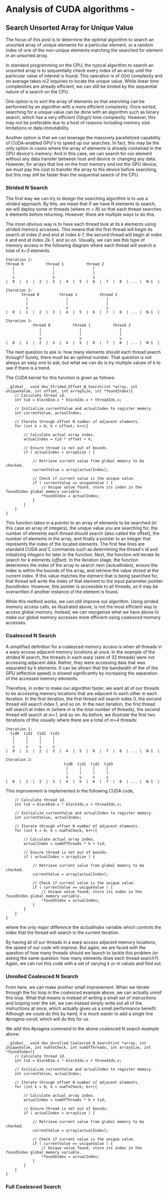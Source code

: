 # Analysis of CUDA algorithms - 
## Search Unsorted Array for Unique Value

The focus of this post is to determine the optimal algorithm to search an unsorted array of unique elements for a particular element, or a random index of one of the non-unique elements matching the searched for element in an unsorted array. 

In standard programming on the CPU, the typical algorithm to search an unsorted array is to sequentially check every index of an array until the particular value of interest is found. This operation is of _O(n)_ complexity and on average takes _n/2_ inquiries to locate the unique value. While linear time complexities are already efficient, we can still be limited by the sequential nature of a search on the CPU. 

One option is to sort the array of elements so that searching can be performed by an algorithm with a more efficient complexity. Once sorted, searching for a unique value can be done with an algorithm such as binary search, which has a very efficient _O(logn)_ time complexity. However, this may not be preferable due to a host of reasons including memory size limitations or data immutability.

Another option is that we can leverage the massively parallelized capability of CUDA-enabled GPU's to speed up our searches. In fact, this may be the only option in cases where the array of elements is already contained in the GPU device's memory. And in this case, we can search for our element without any data transfer between host and device or changing any data. However, for arrays that live on the host memory and not the GPU device, we must pay the cost to transfer the array to the device before searching, but this may still be faster than the sequential search of the CPU.

### Strided N Search

The first way we can try to design the searching algorithm is to use a _strided_ approach. By this, we mean that if we have _N_ elements to search, we will deploy some _m_ threads (where _m_ < _N_) so that each thread searches _k_ elements before returning. However, there are multiple ways to do this. 

The most obvious way is to have each thread look at its _k_ elements using strided memory accesses. This means that the first thread will begin its search at index _0_ and end at index _k-1_, the second thread will begin at index _k_ and end at index _2k-1_, and so on. Visually, we can see this type of memory access in the following diagram where each thread will search a total of _k=3_ elements.

```
Iteration 1:
thread 0          thread 1          thread 2
   |                 |                 |
   |                 |                 |
   v                 v                 v
|  0  |  1  |  2  |  3  |  4  |  5  |  6  |  7  |  8  | ... |  N-1  |
```

```
Iteration 2:
       thread 0         thread 1          thread 2
         |                 |                 |
         |                 |                 |
         v                 v                 v
|  0  |  1  |  2  |  3  |  4  |  5  |  6  |  7  |  8  | ... |  N-1  |
```

```
Iteration 3:
            thread 0          thread 1          thread 2
               |                 |                 |
               |                 |                 |
               v                 v                 v
|  0  |  1  |  2  |  3  |  4  |  5  |  6  |  7  |  8  | ... |  N-1  |
```

The next question to ask is: how many elements should each thread search through? Surely, there must be an optimal number. That question is not always an easy one to ask, but what we can do is try multiple values of _k_ to see if there is a trend.

The CUDA kernel for this function is given as follows:

```
__global__ void dev_Strided_Offset_N_Search(int *array, int uniqueValue, int offset, int arraySize, int *foundIndex){
    // Calculate thread id.
    int tid = blockDim.x * blockIdx.x + threadIdx.x;

    // Initialize currentValue and actualIndex to register memory.
    int currentValue, actualIndex;

    // Iterate through offset N number of adjacent elements.
    for (int k = 0; k < offset; k++){

        // Calculate actual array index.
        actualIndex = tid * offset + k;

        // Ensure thread is not out of bounds.
        if ( actualIndex < arraySize ) {

            // Retrieve current value from global memory to be checked.
            currentValue = array[actualIndex];

            // Check if current value is the unique value.
            if ( currentValue == uniqueValue ) {
                // Unique value found, store its index in the foundIndex global memory variable.
                *foundIndex = actualIndex;
            }
        }
    }
}
```

This function takes in a pointer to an array of elements to be searched (in this case an array of integers), the unique value you are searching for, the number of elements each thread should search (also called the offset), the number of elements in the array, and finally a pointer to an integer that represents the index of the located elements. The first few lines are standard CUDA and C commands such as determining the thread's id and initializing integers for later in the function. Next, the function will iterate its search for _k_ elements (_offset_). In the iteration stage, the function determines the index of the array to search next (_actualIndex_), ensure the index is within the bounds of the array, and retrieve the value stored at the current index. If this value matches the element that is being searched for, that thread will write the index of that element to the input parameter pointer _foundIndex_. However, this pointer is accessible to all threads, so it may be overwritten if another instance of the element is found.

While this method works, we can still improve our algorithm. Using strided memory access calls, as illustrated above, is not the most efficient way to access global memory. Instead, we can reorganize what we have above to make our global memory accesses more efficient using _coalesced_ memory accesses.



### Coalesced N Search

A simplified definition for a coalesced memory access is when all threads in a warp access adjacent memory locations at once. In the example of the strided N search, the threads in each warp (sets of 32 threads) were not accessing adjacent data. Rather, they were accessing data that was separated by _k_ elements. It can be shown that the bandwidth of the of the GPU (effective speed) is slowed significantly by increasing the separation of the accessed memory elements.

Therefore, in order to make our algorithm faster, we want all of our threads to be accessing memory locations that are adjacent to each other in each iteration. In the first iteration, the first thread will search index 0, the second thread will search index 1, and so on. In the next iteration, the first thread will search at index _m_ (where _m_ is the total number of threads), the second thread will search at _m+1_, and so on. As before, we illustrate the first two iterations of this visually where there are a total of _m=4_ threads:

```
Iteration 1:
  tid0  tid1  tid2  tid3
   |     |     |     |
   |     |     |     |
   v     v     v     v
|  0  |  1  |  2  |  3  |  4  |  5  |  6  |  7  |  8  | ... |  N-1  |
```

```
Iteration 2:
                          tid0  tid1  tid2  tid3
                           |     |     |     |
                           |     |     |     |
                           v     v     v     v
|  0  |  1  |  2  |  3  |  4  |  5  |  6  |  7  |  8  | ... |  N-1  |
```
This improvement is implemented in the following CUDA code,

```__global__ void dev_Coalesced_N_Search(int *array, int uniqueValue, int numToCheck, int numOfThreads, int arraySize, int *foundIndex){
    // Calculate thread id.
    int tid = blockDim.x * blockIdx.x + threadIdx.x;

    // Initialize currentValue and actualIndex to register memory.
    int currentValue, actualIndex;

    // Iterate through offset N number of adjacent elements.
    for (int k = 0; k < numToCheck; k++){

        // Calculate actual array index.
        actualIndex = numOfThreads * k + tid;

        // Ensure thread is not out of bounds.
        if ( actualIndex < arraySize ) {

            // Retrieve current value from global memory to be checked.
            currentValue = array[actualIndex];

            // Check if current value is the unique value.
            if ( currentValue == uniqueValue ) {
                // Unique value found, store its index in the foundIndex global memory variable.
                *foundIndex = actualIndex;
            }
        }
    }
}
```
where the only major difference the _actualIndex_ variable which controls the index that the thread will search in the current iteration.

By having all of our threads in a warp access adjacent memory locations, the speed of our code will improve. But again, we are faced with the question of how many threads should we launch to tackle this problem (or asking the same question: how many elements does each thread search?). Again, we can run this code with a set of varying _k_ or _m_ values and find out.

### Unrolled Coalesced N Search

From here, we can make another small improvement. When we iterate through the for loop in the coalesced example above, we can actually _unroll_ this loop. What that means is instead of writing a small set of instructions and looping over the set, we can instead simply write out all of the instructions at once, which actually gives us a small performance benefit. Although we could do this by hand, it is much easier to add a single line _#pragma unroll_, which will do this for us.

We add this #pragma command to the above coalesced N search example above:

```
__global__ void dev_Unrolled_Coalesced_N_Search(int *array, int uniqueValue, int numToCheck, int numOfThreads, int arraySize, int *foundIndex){
    // Calculate thread id.
    int tid = blockDim.x * blockIdx.x + threadIdx.x;

    // Initialize currentValue and actualIndex to register memory.
    int currentValue, actualIndex;

    // Iterate through offset N number of adjacent elements.
    for (int k = 0; k < numToCheck; k++){

        // Calculate actual array index.
        actualIndex = numOfThreads * k + tid;

        // Ensure thread is not out of bounds.
        if ( actualIndex < arraySize ) {
        
            // Retrieve current value from global memory to be checked.
            currentValue = array[actualIndex];
            
            // Check if current value is the unique value.
            if ( currentValue == uniqueValue ) {
                // Unique value found, store its index in the foundIndex global memory variable.
                *foundIndex = actualIndex;
            }
        }
    }
}
```

### Full Coalesced Search











